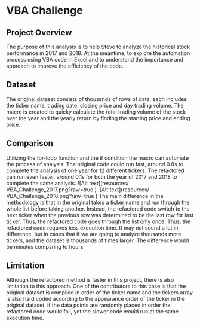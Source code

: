# VBA Challenge

## Project Overview
The purpose of this analysis is to help Steve to analyze the historical stock performance in 2017 and 2018. At the meantime, to explore the automation process using VBA code in Excel and to understand the importance and approach to improve the efficiency of the code.

## Dataset
The original dataset consists of thousands of rows of data, each includes the ticker name, trading date, closing price and day trading volume. The macro is created to quicky calculate the total trading volume of the stock over the year and the yearly return by finding the starting price and ending price.
## Comparison

Utilizing the for-loop function and the if condition the macro can automate the process of analysis. The original code could run fast, around 0.8s to complete the analysis of one year for 12 different tickers. The refactored can run even faster, around 0.1s for both the year of 2017 and 2018 to complete the same analysis. 
![Alt text](resources/ VBA_Challenge_2017.png?raw=true ) 
![Alt text](resources/ VBA_Challenge_2018.png?raw=true ) 
The main difference in the methodology is that in the original takes a ticker name and run through the whole list before taking another. Instead, the refactored code switch to the next ticker when the previous row was determined to be the last row for last ticker. Thus, the refactored code goes through the list only once. Thus, the refactored code requires less execution time. It may not sound a lot in difference, but in cases that if we are going to analyze thousands more tickers, and the dataset is thousands of times larger. The difference would be minutes comparing to hours.

## Limitation

Although the refactored method is faster in this project, there is also limitation to this approach. One of the contributors to this case is that the original dataset is compiled in order of the ticker name and the tickers array is also hard coded according to the appearance order of the ticker in the original dataset. if the data points are randomly placed in order the refactored code would fail, yet the slower code would run at the same execution time.
